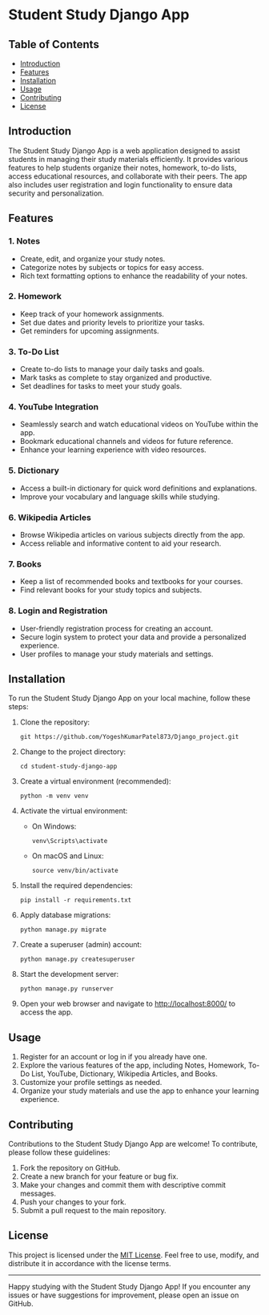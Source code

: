 # Student Study Django App

## Table of Contents
- [Introduction](#introduction)
- [Features](#features)
- [Installation](#installation)
- [Usage](#usage)
- [Contributing](#contributing)
- [License](#license)

## Introduction

The Student Study Django App is a web application designed to assist students in managing their study materials efficiently. It provides various features to help students organize their notes, homework, to-do lists, access educational resources, and collaborate with their peers. The app also includes user registration and login functionality to ensure data security and personalization.

## Features

### 1. Notes
- Create, edit, and organize your study notes.
- Categorize notes by subjects or topics for easy access.
- Rich text formatting options to enhance the readability of your notes.

### 2. Homework
- Keep track of your homework assignments.
- Set due dates and priority levels to prioritize your tasks.
- Get reminders for upcoming assignments.

### 3. To-Do List
- Create to-do lists to manage your daily tasks and goals.
- Mark tasks as complete to stay organized and productive.
- Set deadlines for tasks to meet your study goals.

### 4. YouTube Integration
- Seamlessly search and watch educational videos on YouTube within the app.
- Bookmark educational channels and videos for future reference.
- Enhance your learning experience with video resources.

### 5. Dictionary
- Access a built-in dictionary for quick word definitions and explanations.
- Improve your vocabulary and language skills while studying.

### 6. Wikipedia Articles
- Browse Wikipedia articles on various subjects directly from the app.
- Access reliable and informative content to aid your research.

### 7. Books
- Keep a list of recommended books and textbooks for your courses.
- Find relevant books for your study topics and subjects.

### 8. Login and Registration
- User-friendly registration process for creating an account.
- Secure login system to protect your data and provide a personalized experience.
- User profiles to manage your study materials and settings.

## Installation

To run the Student Study Django App on your local machine, follow these steps:

1. Clone the repository:

   ```shell
   git https://github.com/YogeshKumarPatel873/Django_project.git
   ```

2. Change to the project directory:

   ```shell
   cd student-study-django-app
   ```

3. Create a virtual environment (recommended):

   ```shell
   python -m venv venv
   ```

4. Activate the virtual environment:

   - On Windows:

     ```shell
     venv\Scripts\activate
     ```

   - On macOS and Linux:

     ```shell
     source venv/bin/activate
     ```

5. Install the required dependencies:

   ```shell
   pip install -r requirements.txt
   ```

6. Apply database migrations:

   ```shell
   python manage.py migrate
   ```

7. Create a superuser (admin) account:

   ```shell
   python manage.py createsuperuser
   ```

8. Start the development server:

   ```shell
   python manage.py runserver
   ```

9. Open your web browser and navigate to [http://localhost:8000/](http://localhost:8000/) to access the app.

## Usage

1. Register for an account or log in if you already have one.
2. Explore the various features of the app, including Notes, Homework, To-Do List, YouTube, Dictionary, Wikipedia Articles, and Books.
3. Customize your profile settings as needed.
4. Organize your study materials and use the app to enhance your learning experience.

## Contributing

Contributions to the Student Study Django App are welcome! To contribute, please follow these guidelines:

1. Fork the repository on GitHub.
2. Create a new branch for your feature or bug fix.
3. Make your changes and commit them with descriptive commit messages.
4. Push your changes to your fork.
5. Submit a pull request to the main repository.

## License

This project is licensed under the [MIT License](LICENSE). Feel free to use, modify, and distribute it in accordance with the license terms.

---

Happy studying with the Student Study Django App! If you encounter any issues or have suggestions for improvement, please open an issue on GitHub.
